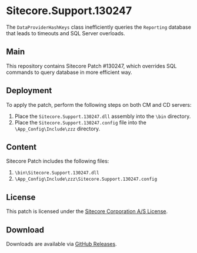 # Sitecore.Support.130247

The `DataProviderHashKeys` class inefficiently queries the `Reporting` database that leads to timeouts and SQL Server overloads. 

## Main

This repository contains Sitecore Patch #130247, which overrides SQL commands to query database in more efficient way.

## Deployment

To apply the patch, perform the following steps on both CM and CD servers:

1. Place the `Sitecore.Support.130247.dll` assembly into the `\bin` directory.
2. Place the `Sitecore.Support.130247.config` file into the `\App_Config\Include\zzz` directory.

## Content 

Sitecore Patch includes the following files:

1. `\bin\Sitecore.Support.130247.dll`
2. `\App_Config\Include\zzz\Sitecore.Support.130247.config`

## License

This patch is licensed under the [Sitecore Corporation A/S License](./LICENSE).

## Download

Downloads are available via [GitHub Releases](https://github.com/SitecoreSupport/Sitecore.Support.130247/releases).
